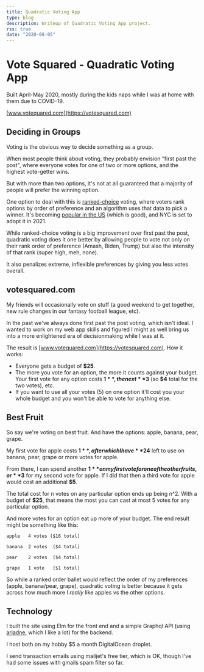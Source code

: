 ```yaml
---
title: Quadratic Voting App
type: blog
description: Writeup of Quadratic Voting App project.
rss: true
date: "2020-08-05"
---
```


# Vote Squared - Quadratic Voting App

Built April-May 2020, mostly during the kids naps while I was at home with
them due to COVID-19.

[www.votequared.com](https://votesquared.com)

## Deciding in Groups
Voting is the obvious way to decide something as a group.

When most people think about voting, they probably envision "first past the
post", where everyone votes for one of two or more options, and the highest
vote-getter wins.

But with more than two options, it's not at all guaranteed that a majority of
people will prefer the winning option.

One option to deal with this is [ranked-choice](https://en.wikipedia.org/wiki/Ranked_voting) 
voting, where voters rank options by order of preference and an algorithm uses
that data to pick a winner. It's becoming [popular in the US](https://en.wikipedia.org/wiki/Ranked_voting) (which is good),
and NYC is set to adopt it in 2021.

While ranked-choice voting is a big improvement over first past the post,
quadratic voting does it one better by allowing people to vote not only on
their rank order of preference (Amash, Biden, Trump) but also the intensity of
that rank (super high, meh, none).

It also penalizes extreme, inflexible preferences by giving you less votes
overall.

## votesquared.com
My friends will occasionally vote on stuff (a good weekend to get together,
new rule changes in our fantasy football league, etc).

In the past we've always done first past the post voting, which isn't ideal.
I wanted to work on my web app skills and figured I might as well bring us into
a more enlightened era of decisionmaking while I was at it.

The result is [www.votequared.com](https://votesquared.com). How it works:
- Everyone gets a budget of **$25**.
- The more you vote for an option, the more it counts against your budget.  Your first vote for any option costs **$1**, the next **$3** (so **$4** total for the two votes), etc.  
- If you want to use all your votes (5) on one option it'll cost you your whole budget and you won't be able to vote for anything else.

## Best Fruit
So say we're voting on best fruit. And have the options: apple, banana, pear,
grape.

My first vote for apple costs **$1**, after which I have **$24** left to use on banana,
pear, grape or more votes for apple.

From there, I can spend another **$1** on my first vote for one of the other
fruits, or **$3** for my second vote for apple. If I did that then a third vote
for apple would cost an additional **$5**.

The total cost for n votes on any particular option ends up being n^2. With
a budget of **$25**, that means the most you can cast at most 5 votes for any
particular option.

And more votes for an option eat up more of your budget. The end result might
be something like this:

```
apple   4 votes ($16 total)

banana  2 votes  ($4 total)

pear    2 votes  ($4 total)

grape   1 vote   ($1 total)
```

So while a ranked order ballet would reflect the order of my preferences
(apple, banana/pear, grape), quadratic voting is better because it gets across
how much more I *really* like apples vs the other options.

## Technology
I built the site using Elm for the front end and a simple Graphql API (using
[ariadne](https://ariadnegraphql.org/), which I like a lot) for the backend.

I host both on my hobby $5 a month DigitalOcean droplet.

I send transaction emails using mailjet's free tier, which is OK, though I've
had some issues with gmails spam filter so far.
